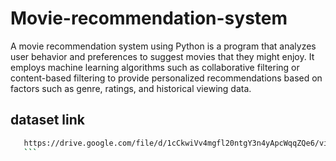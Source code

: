 # Movie-recommendation-system
A movie recommendation system using Python is a program that analyzes user behavior and preferences to suggest movies that they might enjoy. It employs machine learning algorithms such as collaborative filtering or content-based filtering to provide personalized recommendations based on factors such as genre, ratings, and historical viewing data.
## dataset link
 ```bash
    https://drive.google.com/file/d/1cCkwiVv4mgfl20ntgY3n4yApcWqqZQe6/view
    ```
